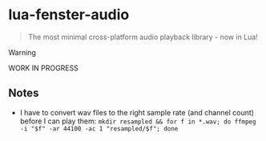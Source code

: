 # lua-fenster-audio

> The most minimal cross-platform audio playback library - now in Lua!

> [!WARNING]
> WORK IN PROGRESS

## Notes

- I have to convert wav files to the right sample rate (and channel count) before I can play them:
  `mkdir resampled && for f in *.wav; do ffmpeg -i "$f" -ar 44100 -ac 1 "resampled/$f"; done`
